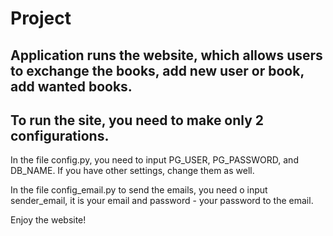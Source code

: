 # Project

## Application runs the website, which allows users to exchange the books, add new user or book, add wanted books.

## To run the site, you need to make only 2 configurations.

In the file config.py, you need to input PG_USER, PG_PASSWORD, and DB_NAME. If you have other settings, change them as well.

In the file config_email.py to send the emails, you need o input sender_email, it is your email and password - your password to the email.

Enjoy the website!
